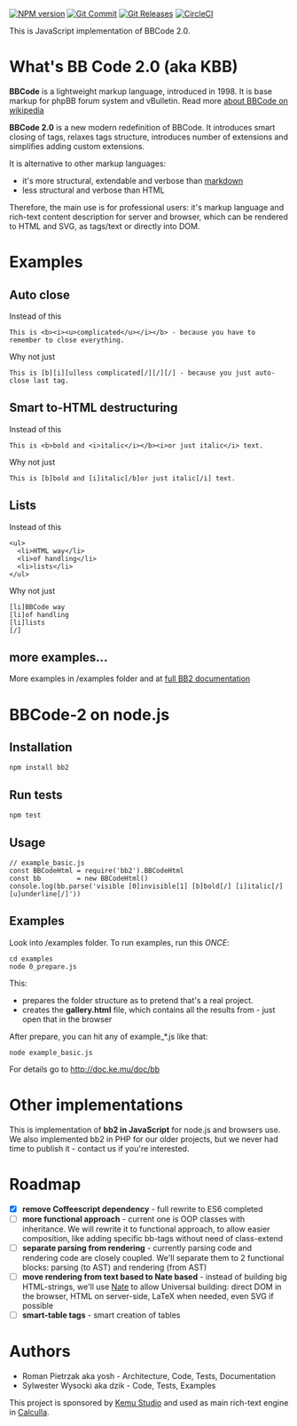 [![NPM version](http://img.shields.io/npm/v/bb2.svg?style=flat)](https://npmjs.org/package/bb2)
[![Git Commit](https://img.shields.io/github/last-commit/yosheeck/bb_code_2.svg?style=flat)](https://github.com/yosheeck/bb_code_2/commits/master)
[![Git Releases](https://img.shields.io/github/release/yosheeck/bb_code_2.svg?style=flat)](https://github.com/yosheeck/bb_code_2/releases)
[![CircleCI](https://circleci.com/gh/yosheeck/bb_code_2.svg?style=svg)](https://app.circleci.com/pipelines/github/yosheeck/bb_code_2)
<!-- [![Docker pulls](https://img.shields.io/docker/pulls/yosheeck/bb_code_2.svg?style=flat)](https://hub.docker.com/r/yosheeck/bb_code_2) -->

This is JavaScript implementation of BBCode 2.0.

# What's BB Code 2.0 (aka KBB)
**BBCode** is a lightweight markup language, introduced in 1998. It is base markup for phpBB forum system and vBulletin. Read more [about BBCode on wikipedia](https://en.wikipedia.org/wiki/BBCode)

**BBCode 2.0** is a new modern redefinition of BBCode. It introduces smart closing of tags, relaxes tags structure, introduces number of extensions and simplifies adding custom extensions.

It is alternative to other markup languages:
* it's more structural, extendable and verbose than [markdown](https://en.wikipedia.org/wiki/Markdown)
* less structural and verbose than HTML

Therefore, the main use is for professional users: it's markup language and rich-text content description for server and browser, which can be rendered to HTML and SVG, as tags/text or directly into DOM.

# Examples
## Auto close
Instead of this

    This is <b><i><u>complicated</u></i></b> - because you have to remember to close everything.

Why not just

    This is [b][i][u]less complicated[/][/][/] - because you just auto-close last tag.

## Smart to-HTML destructuring
Instead of this

    This is <b>bold and <i>italic</i></b><i>or just italic</i> text.

Why not just

    This is [b]bold and [i]italic[/b]or just italic[/i] text.

## Lists
Instead of this

    <ul>
      <li>HTML way</li>
      <li>of handling</li>
      <li>lists</li>
    </ul>

Why not just

    [li]BBCode way
    [li]of handling
    [li]lists
    [/]

## more examples...
More examples in /examples folder and at [full BB2 documentation](http://doc.ke.mu/doc/bb/the_idea#simpleCode)

# BBCode-2 on node.js
## Installation

    npm install bb2

## Run tests

    npm test

## Usage
```
// example_basic.js
const BBCodeHtml = require('bb2').BBCodeHtml
const bb         = new BBCodeHtml()
console.log(bb.parse('visible [0]invisible[1] [b]bold[/] [i]italic[/] [u]underline[/]'))
```
## Examples
Look into /examples folder.
To run examples, run this *ONCE*:
```
cd examples
node 0_prepare.js
```
This:
- prepares the folder structure as to pretend that's a real project.
- creates the **gallery.html** file, which contains all the results from - just open that in the browser

After prepare, you can hit any of example_*.js like that:
```
node example_basic.js
```

For details go to http://doc.ke.mu/doc/bb

# Other implementations
This is implementation of **bb2 in JavaScript** for node.js and browsers use.
We also implemented bb2 in PHP for our older projects, but we never had time to publish it - contact us if you're interested.

# Roadmap
- [x] **remove Coffeescript dependency** - full rewrite to ES6 completed
- [ ] **more functional approach** - current one is OOP classes with inheritance. We will rewrite it to functional approach, to allow easier composition, like adding specific bb-tags without need of class-extend
- [ ] **separate parsing from rendering** - currently parsing code and rendering code are closely coupled. We'll separate them to 2 functional blocks: parsing (to AST) and rendering (from AST)
- [ ] **move rendering from text based to Nate based** - instead of building big HTML-strings, we'll use [Nate](https://www.npmjs.com/package/knate) to allow Universal building: direct DOM in the browser, HTML on server-side, LaTeX when needed, even SVG if possible
- [ ] **smart-table tags** - smart creation of tables

# Authors
* Roman Pietrzak aka yosh - Architecture, Code, Tests, Documentation
* Sylwester Wysocki aka dzik - Code, Tests, Examples

This project is sponsored by [Kemu Studio](http://ke.mu) and used as main rich-text engine in [Calculla](http://calculla.com).

